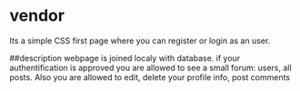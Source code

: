 # vendor
Its a simple CSS first page where you can register or login as an user.

##description
webpage is joined localy with database. if your authentification is approved you are allowed to see a small forum: users, all posts.
Also you are allowed to edit, delete your profile info, post comments
